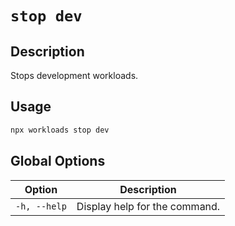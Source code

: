 # `stop dev`

## Description

Stops development workloads.

## Usage

```bash
npx workloads stop dev
```

## Global Options

| Option                   | Description                   |
| -------------------------| ----------------------------- |
| `-h, --help`             | Display help for the command. |
